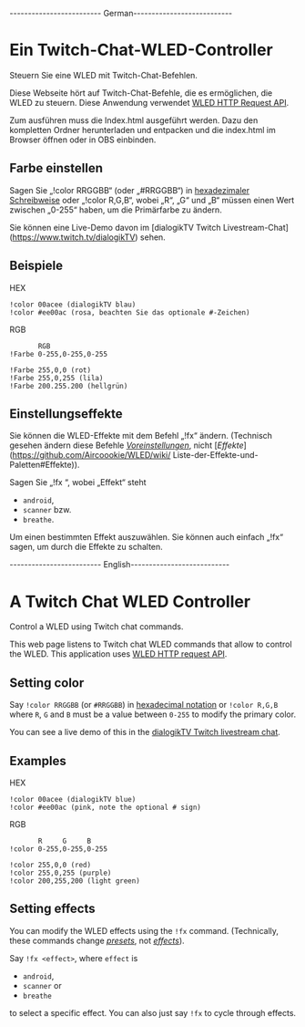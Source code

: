 ------------------------- German---------------------------

# Ein Twitch-Chat-WLED-Controller

Steuern Sie eine WLED mit Twitch-Chat-Befehlen.

Diese Webseite hört auf Twitch-Chat-Befehle, die es ermöglichen, die WLED zu steuern. Diese Anwendung verwendet [WLED HTTP Request API](https://github.com/Aircoookie/WLED/wiki/HTTP-request-API).

Zum ausführen muss die Index.html ausgeführt werden.
Dazu den kompletten Ordner herunterladen und entpacken und die index.html im Browser öffnen oder in OBS einbinden.


## Farbe einstellen

Sagen Sie „!color RRGGBB“ (oder „#RRGGBB“) in [hexadezimaler Schreibweise](https://en.wikipedia.org/wiki/Hexadecimal) oder „!color R,G,B“, wobei „R“, „G“ und „B“ müssen einen Wert zwischen „0-255“ haben, um die Primärfarbe zu ändern.

Sie können eine Live-Demo davon im [dialogikTV Twitch Livestream-Chat] (https://www.twitch.tv/dialogikTV) sehen.

## Beispiele

HEX
```
!color 00acee (dialogikTV blau)
!color #ee00ac (rosa, beachten Sie das optionale #-Zeichen)
```
RGB
```
       RGB
!Farbe 0-255,0-255,0-255

!Farbe 255,0,0 (rot)
!Farbe 255,0,255 (lila)
!Farbe 200.255.200 (hellgrün)
```

## Einstellungseffekte

Sie können die WLED-Effekte mit dem Befehl „!fx“ ändern. (Technisch gesehen ändern diese Befehle [*Voreinstellungen*](https://github.com/Aircoookie/WLED/wiki/Presets), nicht [*Effekte*](https://github.com/Aircoookie/WLED/wiki/ Liste-der-Effekte-und-Paletten#Effekte)).

Sagen Sie „!fx <Effekt>“, wobei „Effekt“ steht

* `android`,
* `scanner` bzw.
* `breathe`.

Um einen bestimmten Effekt auszuwählen. Sie können auch einfach „!fx“ sagen, um durch die Effekte zu schalten.




------------------------- English---------------------------

# A Twitch Chat WLED Controller

Control a WLED using Twitch chat commands.

This web page listens to Twitch chat WLED commands that allow to control the WLED. This application uses [WLED HTTP request API](https://github.com/Aircoookie/WLED/wiki/HTTP-request-API).





## Setting color

Say `!color RRGGBB` (or `#RRGGBB`) in [hexadecimal notation](https://en.wikipedia.org/wiki/Hexadecimal) or `!color R,G,B` where `R`, `G` and `B` must be a value between `0-255` to modify the primary color.

You can see a live demo of this in the [dialogikTV Twitch livestream chat](https://www.twitch.tv/dialogikTV).

## Examples

HEX
```
!color 00acee (dialogikTV blue)
!color #ee00ac (pink, note the optional # sign)
```
RGB
```
       R     G     B
!color 0-255,0-255,0-255

!color 255,0,0 (red)
!color 255,0,255 (purple)
!color 200,255,200 (light green)
```

## Setting effects

You can modify the WLED effects using the `!fx` command. (Technically, these commands change [*presets*](https://github.com/Aircoookie/WLED/wiki/Presets), not [*effects*](https://github.com/Aircoookie/WLED/wiki/List-of-effects-and-palettes#effects)).

Say `!fx <effect>`, where `effect` is

* `android`,
* `scanner` or
* `breathe`

to select a specific effect. You can also just say `!fx` to cycle through effects.
